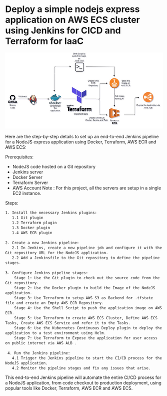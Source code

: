# Deploy a simple nodejs express application on AWS ECS cluster using Jenkins for CICD and Terraform for IaaC
![alt text](https://github.com/yogendra-kokamkar/Terraform_ECS_Express/blob/main/Terraform-ECS-Express.jpg?raw=true)

Here are the step-by-step details to set up an end-to-end Jenkins pipeline for a NodeJS express application using Docker, Terraform, AWS ECR and AWS ECS:

Prerequisites:

   -  NodeJS code hosted on a Git repository
   -  Jenkins server
   -  Docker Server
   -  Terraform Server
   -  AWS Account
   Note : For this project, all the servers are setup in a single EC2 instance.
 
 Steps:

    1. Install the necessary Jenkins plugins:
       1.1 Git plugin
       1.2 Terraform plugin
       1.3 Docker plugin
       1.4 AWS ECR plugin
       
    2. Create a new Jenkins pipeline:
       2.1 In Jenkins, create a new pipeline job and configure it with the Git repository URL for the NodeJS application.
       2.2 Add a Jenkinsfile to the Git repository to define the pipeline stages.
     
    3. Configure Jenkins pipeline stages:
        Stage 1: Use the Git plugin to check out the source code from the Git repository.
        Stage 2: Use the Docker plugin to build the Image of the NodeJS application.
        Stage 3: Use Terraform to setup AWS S3 as Backend for .tfstate file and create an Empty AWS ECR Repository.
        Stage 4: Use the Shell Script to push the application image on AWS ECR.
        Stage 5: Use Terraform to create AWS ECS Cluster, Define AWS ECS Tasks, Create AWS ECS Service and refer it to the Tasks.
        Stage 6: Use the Kubernetes Continuous Deploy plugin to deploy the application to a test environment using Helm.
        Stage 7: Use Terraform to Expose the application for user access on public internet via AWS ALB .
     
     4. Run the Jenkins pipeline:
       4.1 Trigger the Jenkins pipeline to start the CI/CD process for the NodeJS application.
       4.2 Monitor the pipeline stages and fix any issues that arise.
       
This end-to-end Jenkins pipeline will automate the entire CI/CD process for a NodeJS application, from code checkout to production deployment, using popular tools like Docker, Terraform, AWS ECR and AWS ECS.
